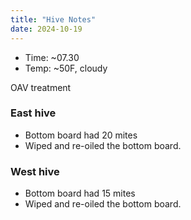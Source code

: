 ```yaml
---
title: "Hive Notes"
date: 2024-10-19
---
```


- Time: ~07.30
- Temp: ~50F, cloudy

OAV treatment

### East hive

- Bottom board had 20 mites
- Wiped and re-oiled the bottom board.

### West hive

- Bottom board had 15 mites
- Wiped and re-oiled the bottom board.


